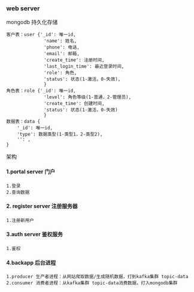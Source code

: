 ### web server

mongodb 持久化存储
```
客户表：user {'_id': 唯一id,
              'name': 姓名, 
              'phone': 电话, 
              'email': 邮箱, 
              'create_time': 注册时间,
              'last_login_time': 最近登录时间,
              'role': 角色,
              'status': 状态(1-激活，0-失效),
              }
角色表：role {'_id': 唯一id,
              'level': 角色等级(1-普通，2-管理员),
              'create_time': 创建时间,
              'status': 状态(1-激活，0-失效)
              }
数据表：data {
    '_id': 唯一id,
    'type': 数据类型(1-类型1，2-类型2),
    '': ,
}
```
架构
#### 1.portal server 门户
```
1.登录
2.查询数据
```

#### 2. register server 注册服务器
```
1.注册新用户
```

#### 3.auth server 鉴权服务
```
1.鉴权
```

#### 4.backapp 后台进程
```
1.producer 生产者进程：从网站爬取数据/生成随机数据，打到kafka集群 topic-data
2.consumer 消费者进程：从kafka集群 topic-data消费数据，打入mongodb集群
```